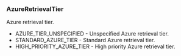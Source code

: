 ### AzureRetrievalTier
Azure retrieval tier.

- AZURE_TIER_UNSPECIFIED - Unspecified Azure retrieval tier.
- STANDARD_AZURE_TIER - Standard Azure retrieval tier.
- HIGH_PRIORITY_AZURE_TIER - High priority Azure retrieval tier.
